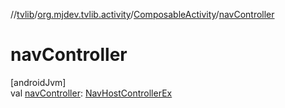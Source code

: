 //[tvlib](../../../index.md)/[org.mjdev.tvlib.activity](../index.md)/[ComposableActivity](index.md)/[navController](nav-controller.md)

# navController

[androidJvm]\
val [navController](nav-controller.md): [NavHostControllerEx](../../org.mjdev.tvlib.navigation/-nav-host-controller-ex/index.md)
